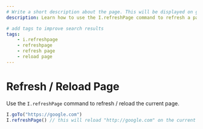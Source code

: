 ```yaml
---
# Write a short description about the page. This will be displayed on google search results.
description: Learn how to use the I.refreshPage command to refresh a page in your UIlicious test.

# add tags to improve search results
tags: 
    - i.refreshpage
    - refreshpage
    - refresh page
    - reload page
---
```


# Refresh / Reload Page

Use the `I.refreshPage` command to refresh / reload the current page.

```javascript
I.goTo("https://google.com")
I.refreshPage() // this will reload "http://google.com" on the current tab
```
